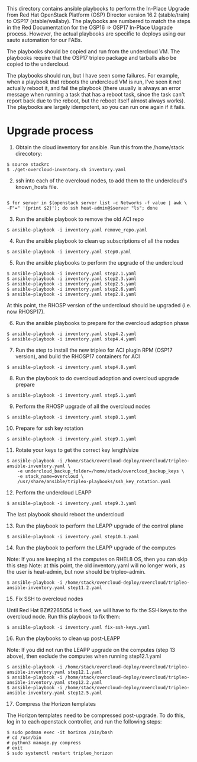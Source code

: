 This directory contains ansible playbooks to perform the In-Place Upgrade
from Red Hat OpenStack Platform (OSP) Director version 16.2 (stable/train) to
OSP17 (stable/wallaby). The playbooks are numbered to match the steps in the
Red Documentation for the OSP16 => OSP17 In-Place Upgrade process. However,
the actual playbooks are specific to deploys using our sauto automation for our FABs.

The playbooks should be copied and run from the undercloud VM. The playbooks require
that the OSP17 tripleo package and tarballs also be copied to the undercloud.

The playbooks should run, but I have seen some failures. For example, when a playbook
that reboots the undercloud VM is run, I've seen it not actually reboot it, and fail
the playbook (there usually is always an error message when running a task that has
a reboot task, since the task can't report back due to the reboot, but the reboot
itself almost always works). The playbooks are largely idempotent, so you can run
one again if it fails.

# Upgrade process

1. Obtain the cloud inventory for ansible. Run this from the /home/stack direcotory:
<pre><code>$ source stackrc
$ ./get-overcloud-inventory.sh inventory.yaml
</code></pre>

2. ssh into each of the overcloud nodes, to add them to the undercloud's known_hosts  file.
<pre><code>
$ for server in $(openstack server list -c Networks -f value | awk \
-F"=" '{print $2}'); do ssh heat-admin@$server "ls"; done
</code></pre>

3. Run the ansible playbook to remove the old ACI repo

<pre><code>$ ansible-playbook -i inventory.yaml remove_repo.yaml
</code></pre>

4. Run the ansible playbook to clean up subscriptions of all the nodes

<pre><code>$ ansible-playbook -i inventory.yaml step0.yaml
</code></pre>

5. Run the ansible playbooks to perform the upgrade of the undercloud

<pre><code>$ ansible-playbook -i inventory.yaml step2.1.yaml
$ ansible-playbook -i inventory.yaml step2.3.yaml
$ ansible-playbook -i inventory.yaml step2.5.yaml
$ ansible-playbook -i inventory.yaml step2.6.yaml
$ ansible-playbook -i inventory.yaml step2.8.yaml
</code></pre>

At this point, the RHOSP version of the undercloud should be upgraded (i.e. now RHOSP17).

6. Run the ansible playbooks to prepare for the overcloud adoption phase

<pre><code>$ ansible-playbook -i inventory.yaml step4.2.yaml
$ ansible-playbook -i inventory.yaml step4.4.yaml
</code></pre>

7. Run the step to install the new tripleo for ACI plugin RPM (OSP17 version), and build the RHOSP17 containers for ACI

<pre><code>$ ansible-playbook -i inventory.yaml step4.8.yaml
</code></pre>

8. Run the playbook to do overcloud adoption and overcloud upgrade prepare

<pre><code>$ ansible-playbook -i inventory.yaml step5.1.yaml
</code></pre>

9. Perform the RHOSP upgrade of all the overcloud nodes

<pre><code>$ ansible-playbook -i inventory.yaml step8.1.yaml
</code></pre>

10. Prepare for ssh key rotation

<pre><code>$ ansible-playbook -i inventory.yaml step9.1.yaml
</code></pre>

11. Rotate your keys to get the correct key length/size

<pre><code>$ ansible-playbook -i /home/stack/overcloud-deploy/overcloud/tripleo-ansible-inventory.yaml \
    -e undercloud_backup_folder=/home/stack/overcloud_backup_keys \
    -e stack_name=overcloud \
    /usr/share/ansible/tripleo-playbooks/ssh_key_rotation.yaml
</code></pre>

12. Perform the undercloud LEAPP
<pre><code>$ ansible-playbook -i inventory.yaml step9.3.yaml
</code></pre>

The last playbook should reboot the undercloud

13. Run the playbook to perform the LEAPP upgrade of the control plane

<pre><code>$ ansible-playbook -i inventory.yaml step10.1.yaml
</code></pre>

14. Run the playbook to perform the LEAPP upgrade of the computes

Note: If you are keeping all the computes on RHEL8 OS, then you can skip this step
Note: at this point, the old inventory.yaml will no longer work, as the user is heat-admin, but now should be tripleo-admin.

<pre><code>$ ansible-playbook -i /home/stack/overcloud-deploy/overcloud/tripleo-ansible-inventory.yaml step11.2.yaml
</code></pre>

15. Fix SSH to overcloud nodes

Until Red Hat BZ#2265054 is fixed, we will have to fix the SSH keys to the overcloud node. Run this playbook to fix them:
<pre><code>$ ansible-playbook -i inventory.yaml fix-ssh-keys.yaml
</code></pre>


16. Run the playbooks to clean up post-LEAPP

Note: If you did not run the LEAPP upgrade on the computes (step 13 above), then exclude the computes when running step12.1.yaml

<pre><code>$ ansible-playbook -i /home/stack/overcloud-deploy/overcloud/tripleo-ansible-inventory.yaml step12.1.yaml
$ ansible-playbook -i /home/stack/overcloud-deploy/overcloud/tripleo-ansible-inventory.yaml step12.2.yaml
$ ansible-playbook -i /home/stack/overcloud-deploy/overcloud/tripleo-ansible-inventory.yaml step12.5.yaml
</code></pre>

17. Compress the Horizon templates

The Horizon templates need to be compressed post-upgrade. To do this, log in to each openstack controller, and run the following steps:

<pre><code>$ sudo podman exec -it horizon /bin/bash
# cd /usr/bin
# python3 manage.py compress
# exit
$ sudo systemctl restart tripleo_horizon
</code></pre>
